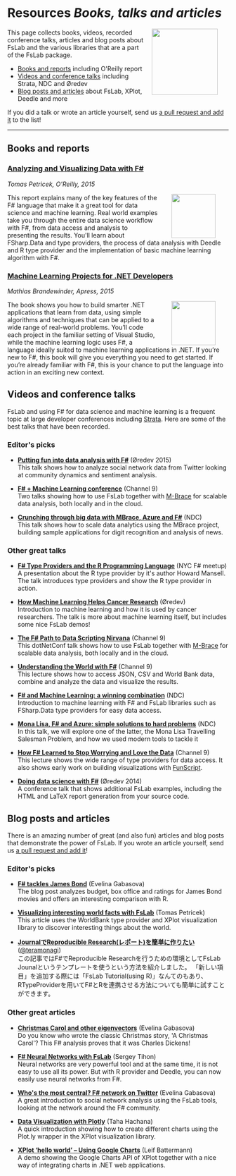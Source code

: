 Resources _Books, talks and articles_
=====================================

<img src="/img/report/cover.png" style="width:150px;float:right;margin:0px 5% 20px 3%" />

This page collects books, videos, recorded conference talks, articles and blog posts
about FsLab and the various libraries that are a part of the FsLab package.

 * [Books and reports](#Books-and-reports) including O'Reilly report
 * [Videos and conference talks](#Videos-and-conference-talks) including Strata, NDC and Øredev
 * [Blog posts and articles](#Blog-posts-and-articles) about FsLab, XPlot, Deedle and more

If you did a talk or wrote an article yourself, send us [a pull request and add it](https://github.com/fslaborg/fslab.org/blob/source/content/resources/index.md)
to the list! 

***************************************************************************************************

Books and reports
-----------------

### [Analyzing and Visualizing Data with F#](http://fslab.org/report/)

_Tomas Petricek, O'Reilly, 2015_

[<img src="/img/report/cover.png" style="float:right;width:100px;margin:0px 30px 0px 30px" />](http://fslab.org/report/)

This report explains many of the key features of the F# language that make it a great tool 
for data science and machine learning. Real world examples take you through the entire data 
science workflow with F#, from data access and analysis to presenting the results. You'll learn about
FSharp.Data and type providers, the process of data analysis with Deedle and R type provider and
the implementation of basic machine learning algorithm with F#.

### [Machine Learning Projects for .NET Developers](http://www.machine-learning-projects-for-dot-net-developers.com/)

_Mathias Brandewinder, Apress, 2015_

[<img src="/img/other/mlprojects.jpg" style="float:right;width:100px;margin:0px 30px 0px 30px" />](http://www.machine-learning-projects-for-dot-net-developers.com/)

The book shows you how to build smarter .NET applications that learn from data, using simple 
algorithms and techniques that can be applied to a wide range of real-world problems. You’ll 
code each project in the familiar setting of Visual Studio, while the machine learning logic 
uses F#, a language ideally suited to machine learning applications in .NET. If you’re new to 
F#, this book will give you everything you need to get started. If you’re already familiar 
with F#, this is your chance to put the language into action in an exciting new context.

Videos and conference talks
---------------------------

FsLab and using F# for data science and machine learning is a frequent topic at
large developer conferences including [Strata](http://conferences.oreilly.com/strata/strataeu2014/public/schedule/detail/37395).
Here are some of the best talks that have been recorded.

### Editor's picks

 - [**Putting fun into data analysis with F#**](https://vimeo.com/144816160) (Øredev 2015)<br />
  This talk shows how to analyze social network data from Twitter looking at community dynamics and sentiment analysis.
     
 - [**F# + Machine Learning conference**](https://channel9.msdn.com/Events/FSharp-Events/fsharp-ML-MVP-Summit-2015) (Channel 9)<br />
   Two talks showing how to use FsLab together with <a href="http://www.m-brace.net/">M-Brace</a> for scalable data 
   analysis, both locally and in the cloud.

 - [**Crunching through big data with MBrace, Azure and F#**](https://vimeo.com/131637364) (NDC)<br />
   This talk shows how to scale data analytics using the MBrace project, building sample applications for digit recognition and analysis of news.

### Other great talks

 - [**F# Type Providers and the R Programming Language**](https://vimeo.com/49045879) (NYC F# meetup) <br />
   A presentation about the R type provider by it's author Howard Mansell. The talk introduces type providers and show the R type provider in action.
   
 - [**How Machine Learning Helps Cancer Research**](https://vimeo.com/144989925) (Øredev)<br />
   Introduction to machine learning and how it is used by cancer researchers. The talk is more about machine learning itself, but
   includes some nice FsLab demos!   

 - [**The F# Path to Data Scripting Nirvana**](http://channel9.msdn.com/Events/dotnetConf/2015/The-F-Path-to-Data-Scripting-Nirvana) (Channel 9)<br />
   This dotNetConf talk shows how to use FsLab together with <a href="http://www.m-brace.net/">M-Brace</a> for scalable 
   data analysis, both locally and in the cloud.

 - [**Understanding the World with F#**](http://channel9.msdn.com/posts/Understanding-the-World-with-F) (Channel 9)<br />
   This lecture shows how to access JSON, CSV and World Bank data, combine and analyze the data and visualize the results.

 - [**F# and Machine Learning: a winning combination**](https://vimeo.com/97514517) (NDC)<br />
   Introduction to machine learning with F# and FsLab libraries such as FSharp.Data type providers for easy data access.
      
 - [**Mona Lisa, F# and Azure: simple solutions to hard problems**](https://vimeo.com/113597999) (NDC)<br />
   In this talk, we will explore one of the latter, the Mona Lisa Travelling Salesman Problem, and how we used modern tools to tackle it

 - [**How F# Learned to Stop Worrying and Love the Data**](http://channel9.msdn.com/posts/Tomas-Petricek-How-F-Learned-to-Stop-Worrying-and-Love-the-Data) (Channel 9)<br />
   This lecture shows the wide range of type providers for data access. It also shows early 
   work on building visualizations with [FunScript](http://funscript.info).

 - [**Doing data science with F#**](https://vimeo.com/111289053) (Øredev 2014)<br />
   A conference talk that shows additional FsLab examples, including the HTML and
   LaTeX report generation from your source code.


Blog posts and articles
-----------------------

There is an amazing number of great (and also fun) articles and blog posts that demonstrate the power of FsLab.
If you wrote an article yourself, send us [a pull request and add it](https://github.com/fslaborg/fslab.org/blob/source/content/resources/index.md)! 

### Editor's picks

 - [**F# tackles James Bond**](http://evelinag.com/blog/2015/11-18-f-tackles-james-bond/) (Evelina Gabasova)<br />
    The blog post analyzes budget, box office and ratings for James Bond movies and offers an interesting comparison with R.

 - [**Visualizing interesting world facts with FsLab**](http://tomasp.net/blog/2015/fslab-world-visualization) (Tomas Petricek)<br />
   This article uses the WorldBank type provider and XPlot visualization library to discover interesting things about the world.
   
 - [**JournalでReproducible Research(レポート)を簡単に作りたい**](http://d.hatena.ne.jp/teramonagi/20141217/1418766536)
   ([@teramonagi](https://twitter.com/teramonagi))<br />
   この記事ではF#でReproducible Researchを行うための環境としてFsLab Jounalというテンプレートを使うという方法を紹介しました。
   「新しい項目」を追加する際には「FsLab Tutorial(using R)」なんてのもあり、RTypeProviderを用いてF#とRを連携させる方法についても簡単に試すことができます。

### Other great articles

 - [**Christmas Carol and other eigenvectors**](http://evelinag.com/blog/2014/12-15-christmas-carol-and-other-eigenvectors/) (Evelina Gabasova) <br />
  Do you know who wrote the classic Christmas story, 'A Christmas Carol'? This F# analysis proves that it was Charles Dickens!

 - [**F# Neural Networks with FsLab**](https://sergeytihon.wordpress.com/2013/11/18/f-neural-networks-with-rprovider-deedle/) (Sergey Tihon)<br />
   Neural networks are very powerful tool and at the same time, it is not easy to use all its power. But with R provider and Deedle,
   you can now easily use neural networks from F#.

 - [**Who's the most central? F# network on Twitter**](http://evelinag.com/blog/2014/05-12-analyzing-f-network-on-twitter/) (Evelina Gabasova)<br />
  A great introduction to social network analysis using the FsLab tools, looking at the network around the F# community.

 - [**Data Visualization with Plotly**](http://fsharp-code.blogspot.co.uk/2015/06/data-visualization-with-plotly.html) (Taha Hachana) <br />
   A quick introduction showing how to create different charts using the Plot.ly wrapper in the XPlot visualization library.
  
 - [**XPlot ‘hello world’ – Using Google Charts**](http://blog.leifbattermann.de/2015/11/07/xplot-hello-world/) (Leif Battermann) <br />
   A demo showing the Google Charts API of XPlot together with a nice way of integrating charts in .NET web applications.
